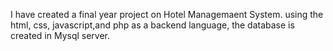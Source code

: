 I have created a final year project on Hotel Managemaent System. 
using the html, css, javascript,and php as a backend language, 
the database is created in Mysql server.
